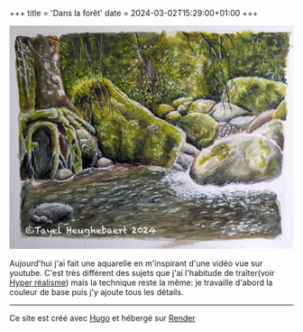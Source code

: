 +++
title = 'Dans la forêt'
date = 2024-03-02T15:29:00+01:00
+++

![aquarelle](images/PXL_20240302_150332705small.jpeg)

Aujourd'hui j'ai fait une aquarelle en m'inspirant d'une vidéo vue sur youtube.
C'est très différent des sujets que j'ai l'habitude de traîter(voir [Hyper réalisme](/galleries/gallery001)) mais la technique reste la même: je travaille d'abord la couleur de base puis j'y ajoute tous les détails.

---
Ce site est créé avec [Hugo](https://gohugo.io/) et hébergé sur [Render](https://render.com/)
